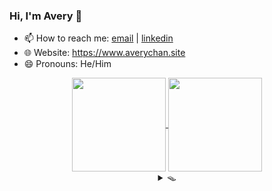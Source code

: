 ### Hi, I'm Avery 👋

<!-- **Avery2/Avery2** is a ✨ _special_ ✨ repository because its `README.md` (this file) appears on your GitHub profile.

Here are some ideas to get you started: -->

- 📫 How to reach me: [email](mailto:justinaverychan@gmail.com) | [linkedin](https://www.linkedin.com/in/avery2/)
- 🌐 Website: https://www.averychan.site
- 😄 Pronouns: He/Him

<!-- [![GitHub stats](https://github-readme-stats.vercel.app/api?username=avery2&count_private=true&show_icons=true&hide=contribs,stars)](https://www.averychan.site/) -->
<!-- [![Top Langs](https://github-readme-stats.vercel.app/api/top-langs/?username=avery2&layout=compact)](https://www.averychan.site/) -->

<div align="center">
  <a href="https://www.averychan.site/" target="__blank">
    <img align="center" height="150" src="https://github-readme-stats.vercel.app/api?username=avery2&count_private=true&show_icons=true&hide=stars,issues" />
  </a>
  <a href="https://www.averychan.site/" target="__blank">
    <img align="center" height="150" src="https://github-readme-stats.vercel.app/api/top-langs/?username=avery2&layout=compact" />
  </a>
</div>

<!--   - 🔭 I’m currently working on  -->
<!--   - 👯 I’m looking to collaborate on  -->
<!--   - 🤔 I’m looking for help with  -->
<!--   - 💬 Tell me about  anything you find really interesting -->
<!--   - ⚡ Fun fact:  -->
<!--   - 🌱 I’m currently learning  R and ML classification problems -->
<!--   - 🎙 Random quotes I like (because I need content):
    > Being friends with someone for even a couple days will tell you more than companies could ever learn in interviews. [1] \
      Don't force things; just work on stuff you like with people you like. [1]
  
    > Tell me of difficulties surmounted, not those you stumble over and fall [2]

  [1]: http://www.paulgraham.com/start.html
  [2]: https://en.wikipedia.org/wiki/A_Crown_of_Swords -->

<div align="center">
  <details>
  <summary>🪤</summary>
  <div align="left"> 📦 Ha! You fell for it.</div>
    
  <div align="left">
  <details>
    <summary>💔 Where's the cheese?</summary> 🕵🏻‍♂ Find it. Use your senses.
    <!-- SMELL -->
    <details>
      <summary>👃</summary>
        <details>
        <summary>&nbsp;&nbsp;&nbsp;&nbsp;💨</summary> 
          <details>
          <summary>&nbsp;&nbsp;&nbsp;&nbsp;&nbsp;&nbsp;&nbsp;&nbsp;💨💨</summary> 
            <details>
            <summary>&nbsp;&nbsp;&nbsp;&nbsp;&nbsp;&nbsp;&nbsp;&nbsp;&nbsp;&nbsp;&nbsp;&nbsp;💨💨💨</summary> ...
            </details>
            <details>
            <summary>&nbsp;&nbsp;&nbsp;&nbsp;&nbsp;&nbsp;&nbsp;&nbsp;&nbsp;&nbsp;&nbsp;&nbsp;💨💨💨</summary> ...
            </details>
            <details>
            <summary>&nbsp;&nbsp;&nbsp;&nbsp;&nbsp;&nbsp;&nbsp;&nbsp;&nbsp;&nbsp;&nbsp;&nbsp;💨💨💨</summary> ...
            </details>
            <details>
            <summary>&nbsp;&nbsp;&nbsp;&nbsp;&nbsp;&nbsp;&nbsp;&nbsp;&nbsp;&nbsp;&nbsp;&nbsp;💨💨💨</summary> ...
            </details>
            <details>
            <summary>&nbsp;&nbsp;&nbsp;&nbsp;&nbsp;&nbsp;&nbsp;&nbsp;&nbsp;&nbsp;&nbsp;&nbsp;💨💨💨</summary> ...
            </details>
          </details>
          <details>
          <summary>&nbsp;&nbsp;&nbsp;&nbsp;&nbsp;&nbsp;&nbsp;&nbsp;💨💨</summary> 
            <details>
            <summary>&nbsp;&nbsp;&nbsp;&nbsp;&nbsp;&nbsp;&nbsp;&nbsp;&nbsp;&nbsp;&nbsp;&nbsp;💨💨💨</summary> ...
            </details>
            <details>
            <summary>&nbsp;&nbsp;&nbsp;&nbsp;&nbsp;&nbsp;&nbsp;&nbsp;&nbsp;&nbsp;&nbsp;&nbsp;💨💨💨</summary> ...
            </details>
            <details>
            <summary>&nbsp;&nbsp;&nbsp;&nbsp;&nbsp;&nbsp;&nbsp;&nbsp;&nbsp;&nbsp;&nbsp;&nbsp;💨💨💨</summary> ...
            </details>
            <details>
            <summary>&nbsp;&nbsp;&nbsp;&nbsp;&nbsp;&nbsp;&nbsp;&nbsp;&nbsp;&nbsp;&nbsp;&nbsp;💨💨💨</summary> ...
            </details>
            <details>
            <summary>&nbsp;&nbsp;&nbsp;&nbsp;&nbsp;&nbsp;&nbsp;&nbsp;&nbsp;&nbsp;&nbsp;&nbsp;💨💨💨</summary> ...
            </details>
          </details>
          <details>
          <summary>&nbsp;&nbsp;&nbsp;&nbsp;&nbsp;&nbsp;&nbsp;&nbsp;💨💨</summary> 
            <details>
            <summary>&nbsp;&nbsp;&nbsp;&nbsp;&nbsp;&nbsp;&nbsp;&nbsp;&nbsp;&nbsp;&nbsp;&nbsp;💨💨💨</summary> ...
            </details>
            <details>
            <summary>&nbsp;&nbsp;&nbsp;&nbsp;&nbsp;&nbsp;&nbsp;&nbsp;&nbsp;&nbsp;&nbsp;&nbsp;💨💨💨</summary> ...
            </details>
            <details>
            <summary>&nbsp;&nbsp;&nbsp;&nbsp;&nbsp;&nbsp;&nbsp;&nbsp;&nbsp;&nbsp;&nbsp;&nbsp;💨💨💨</summary> ...
            </details>
            <details>
            <summary>&nbsp;&nbsp;&nbsp;&nbsp;&nbsp;&nbsp;&nbsp;&nbsp;&nbsp;&nbsp;&nbsp;&nbsp;💨💨💨</summary> ...
            </details>
            <details>
            <summary>&nbsp;&nbsp;&nbsp;&nbsp;&nbsp;&nbsp;&nbsp;&nbsp;&nbsp;&nbsp;&nbsp;&nbsp;💨💨💨</summary> ...
            </details>
          </details>
          <details>
          <summary>&nbsp;&nbsp;&nbsp;&nbsp;&nbsp;&nbsp;&nbsp;&nbsp;💨💨</summary> 
            <details>
            <summary>&nbsp;&nbsp;&nbsp;&nbsp;&nbsp;&nbsp;&nbsp;&nbsp;&nbsp;&nbsp;&nbsp;&nbsp;💨💨💨</summary> ...
            </details>
            <details>
            <summary>&nbsp;&nbsp;&nbsp;&nbsp;&nbsp;&nbsp;&nbsp;&nbsp;&nbsp;&nbsp;&nbsp;&nbsp;💨💨💨</summary> ...
            </details>
            <details>
            <summary>&nbsp;&nbsp;&nbsp;&nbsp;&nbsp;&nbsp;&nbsp;&nbsp;&nbsp;&nbsp;&nbsp;&nbsp;💨💨💨</summary> ...
            </details>
            <details>
            <summary>&nbsp;&nbsp;&nbsp;&nbsp;&nbsp;&nbsp;&nbsp;&nbsp;&nbsp;&nbsp;&nbsp;&nbsp;💨💨💨</summary> ...
            </details>
            <details>
            <summary>&nbsp;&nbsp;&nbsp;&nbsp;&nbsp;&nbsp;&nbsp;&nbsp;&nbsp;&nbsp;&nbsp;&nbsp;💨💨💨</summary> ...
            </details>
          </details>
        </details>
        <details>
        <summary>&nbsp;&nbsp;&nbsp;&nbsp;💨💨</summary> 
          <details>
          <summary>&nbsp;&nbsp;&nbsp;&nbsp;&nbsp;&nbsp;&nbsp;&nbsp;💨💨</summary> 
            <details>
            <summary>&nbsp;&nbsp;&nbsp;&nbsp;&nbsp;&nbsp;&nbsp;&nbsp;&nbsp;&nbsp;&nbsp;&nbsp;💨💨💨</summary> ...
            </details>
            <details>
            <summary>&nbsp;&nbsp;&nbsp;&nbsp;&nbsp;&nbsp;&nbsp;&nbsp;&nbsp;&nbsp;&nbsp;&nbsp;💨💨💨</summary> ...
            </details>
            <details>
            <summary>&nbsp;&nbsp;&nbsp;&nbsp;&nbsp;&nbsp;&nbsp;&nbsp;&nbsp;&nbsp;&nbsp;&nbsp;💨💨💨</summary> ...
            </details>
            <details>
            <summary>&nbsp;&nbsp;&nbsp;&nbsp;&nbsp;&nbsp;&nbsp;&nbsp;&nbsp;&nbsp;&nbsp;&nbsp;💨💨💨</summary> ...
            </details>
            <details>
            <summary>&nbsp;&nbsp;&nbsp;&nbsp;&nbsp;&nbsp;&nbsp;&nbsp;&nbsp;&nbsp;&nbsp;&nbsp;💨💨💨</summary> ...
            </details>
          </details>
          <details>
          <summary>&nbsp;&nbsp;&nbsp;&nbsp;&nbsp;&nbsp;&nbsp;&nbsp;💨💨</summary> 
            <details>
            <summary>&nbsp;&nbsp;&nbsp;&nbsp;&nbsp;&nbsp;&nbsp;&nbsp;&nbsp;&nbsp;&nbsp;&nbsp;💨💨💨</summary> ...
            </details>
            <details>
            <summary>&nbsp;&nbsp;&nbsp;&nbsp;&nbsp;&nbsp;&nbsp;&nbsp;&nbsp;&nbsp;&nbsp;&nbsp;💨💨💨</summary> ...
            </details>
            <details>
            <summary>&nbsp;&nbsp;&nbsp;&nbsp;&nbsp;&nbsp;&nbsp;&nbsp;&nbsp;&nbsp;&nbsp;&nbsp;💨💨💨</summary> ...
            </details>
            <details>
            <summary>&nbsp;&nbsp;&nbsp;&nbsp;&nbsp;&nbsp;&nbsp;&nbsp;&nbsp;&nbsp;&nbsp;&nbsp;💨💨💨</summary> ...
            </details>
            <details>
            <summary>&nbsp;&nbsp;&nbsp;&nbsp;&nbsp;&nbsp;&nbsp;&nbsp;&nbsp;&nbsp;&nbsp;&nbsp;💨💨💨</summary> ...
            </details>
          </details>
          <details>
          <summary>&nbsp;&nbsp;&nbsp;&nbsp;&nbsp;&nbsp;&nbsp;&nbsp;💨💨💨</summary> 
            <details>
            <summary>&nbsp;&nbsp;&nbsp;&nbsp;&nbsp;&nbsp;&nbsp;&nbsp;&nbsp;&nbsp;&nbsp;&nbsp;💨💨💨</summary> ...
            </details>
            <details>
            <summary>&nbsp;&nbsp;&nbsp;&nbsp;&nbsp;&nbsp;&nbsp;&nbsp;&nbsp;&nbsp;&nbsp;&nbsp;💨💨💨</summary> ...
            </details>
            <details>
            <summary>&nbsp;&nbsp;&nbsp;&nbsp;&nbsp;&nbsp;&nbsp;&nbsp;&nbsp;&nbsp;&nbsp;&nbsp;💨💨💨💨</summary> 🧀 Well done.
            </details>
            <details>
            <summary>&nbsp;&nbsp;&nbsp;&nbsp;&nbsp;&nbsp;&nbsp;&nbsp;&nbsp;&nbsp;&nbsp;&nbsp;💨💨💨</summary> ...
            </details>
            <details>
            <summary>&nbsp;&nbsp;&nbsp;&nbsp;&nbsp;&nbsp;&nbsp;&nbsp;&nbsp;&nbsp;&nbsp;&nbsp;💨💨💨</summary> ...
            </details>
          </details>
          <details>
          <summary>&nbsp;&nbsp;&nbsp;&nbsp;&nbsp;&nbsp;&nbsp;&nbsp;💨💨</summary> 
            <details>
            <summary>&nbsp;&nbsp;&nbsp;&nbsp;&nbsp;&nbsp;&nbsp;&nbsp;&nbsp;&nbsp;&nbsp;&nbsp;💨💨💨</summary> ...
            </details>
            <details>
            <summary>&nbsp;&nbsp;&nbsp;&nbsp;&nbsp;&nbsp;&nbsp;&nbsp;&nbsp;&nbsp;&nbsp;&nbsp;💨💨💨</summary> ...
            </details>
            <details>
            <summary>&nbsp;&nbsp;&nbsp;&nbsp;&nbsp;&nbsp;&nbsp;&nbsp;&nbsp;&nbsp;&nbsp;&nbsp;💨💨💨</summary> ...
            </details>
            <details>
            <summary>&nbsp;&nbsp;&nbsp;&nbsp;&nbsp;&nbsp;&nbsp;&nbsp;&nbsp;&nbsp;&nbsp;&nbsp;💨💨💨</summary> ...
            </details>
            <details>
            <summary>&nbsp;&nbsp;&nbsp;&nbsp;&nbsp;&nbsp;&nbsp;&nbsp;&nbsp;&nbsp;&nbsp;&nbsp;💨💨💨</summary> ...
            </details>
          </details>
        </details>
        <details>
        <summary>&nbsp;&nbsp;&nbsp;&nbsp;💨</summary> 
          <details>
          <summary>&nbsp;&nbsp;&nbsp;&nbsp;&nbsp;&nbsp;&nbsp;&nbsp;💨💨</summary> 
            <details>
            <summary>&nbsp;&nbsp;&nbsp;&nbsp;&nbsp;&nbsp;&nbsp;&nbsp;&nbsp;&nbsp;&nbsp;&nbsp;💨💨💨</summary> ...
            </details>
            <details>
            <summary>&nbsp;&nbsp;&nbsp;&nbsp;&nbsp;&nbsp;&nbsp;&nbsp;&nbsp;&nbsp;&nbsp;&nbsp;💨💨💨</summary> ...
            </details>
            <details>
            <summary>&nbsp;&nbsp;&nbsp;&nbsp;&nbsp;&nbsp;&nbsp;&nbsp;&nbsp;&nbsp;&nbsp;&nbsp;💨💨💨</summary> ...
            </details>
            <details>
            <summary>&nbsp;&nbsp;&nbsp;&nbsp;&nbsp;&nbsp;&nbsp;&nbsp;&nbsp;&nbsp;&nbsp;&nbsp;💨💨💨</summary> ...
            </details>
            <details>
            <summary>&nbsp;&nbsp;&nbsp;&nbsp;&nbsp;&nbsp;&nbsp;&nbsp;&nbsp;&nbsp;&nbsp;&nbsp;💨💨💨</summary> ...
            </details>
          </details>
          <details>
          <summary>&nbsp;&nbsp;&nbsp;&nbsp;&nbsp;&nbsp;&nbsp;&nbsp;💨💨</summary> 
            <details>
            <summary>&nbsp;&nbsp;&nbsp;&nbsp;&nbsp;&nbsp;&nbsp;&nbsp;&nbsp;&nbsp;&nbsp;&nbsp;💨💨💨</summary> ...
            </details>
            <details>
            <summary>&nbsp;&nbsp;&nbsp;&nbsp;&nbsp;&nbsp;&nbsp;&nbsp;&nbsp;&nbsp;&nbsp;&nbsp;💨💨💨</summary> ...
            </details>
            <details>
            <summary>&nbsp;&nbsp;&nbsp;&nbsp;&nbsp;&nbsp;&nbsp;&nbsp;&nbsp;&nbsp;&nbsp;&nbsp;💨💨💨</summary> ...
            </details>
            <details>
            <summary>&nbsp;&nbsp;&nbsp;&nbsp;&nbsp;&nbsp;&nbsp;&nbsp;&nbsp;&nbsp;&nbsp;&nbsp;💨💨💨</summary> ...
            </details>
            <details>
            <summary>&nbsp;&nbsp;&nbsp;&nbsp;&nbsp;&nbsp;&nbsp;&nbsp;&nbsp;&nbsp;&nbsp;&nbsp;💨💨💨</summary> ...
            </details>
          </details>
          <details>
          <summary>&nbsp;&nbsp;&nbsp;&nbsp;&nbsp;&nbsp;&nbsp;&nbsp;💨💨</summary> 
            <details>
            <summary>&nbsp;&nbsp;&nbsp;&nbsp;&nbsp;&nbsp;&nbsp;&nbsp;&nbsp;&nbsp;&nbsp;&nbsp;💨💨💨</summary> ...
            </details>
            <details>
            <summary>&nbsp;&nbsp;&nbsp;&nbsp;&nbsp;&nbsp;&nbsp;&nbsp;&nbsp;&nbsp;&nbsp;&nbsp;💨💨💨</summary> ...
            </details>
            <details>
            <summary>&nbsp;&nbsp;&nbsp;&nbsp;&nbsp;&nbsp;&nbsp;&nbsp;&nbsp;&nbsp;&nbsp;&nbsp;💨💨💨</summary> ...
            </details>
            <details>
            <summary>&nbsp;&nbsp;&nbsp;&nbsp;&nbsp;&nbsp;&nbsp;&nbsp;&nbsp;&nbsp;&nbsp;&nbsp;💨💨💨</summary> ...
            </details>
            <details>
            <summary>&nbsp;&nbsp;&nbsp;&nbsp;&nbsp;&nbsp;&nbsp;&nbsp;&nbsp;&nbsp;&nbsp;&nbsp;💨💨💨</summary> ...
            </details>
          </details>
          <details>
          <summary>&nbsp;&nbsp;&nbsp;&nbsp;&nbsp;&nbsp;&nbsp;&nbsp;💨💨</summary> 
            <details>
            <summary>&nbsp;&nbsp;&nbsp;&nbsp;&nbsp;&nbsp;&nbsp;&nbsp;&nbsp;&nbsp;&nbsp;&nbsp;💨💨💨</summary> ...
            </details>
            <details>
            <summary>&nbsp;&nbsp;&nbsp;&nbsp;&nbsp;&nbsp;&nbsp;&nbsp;&nbsp;&nbsp;&nbsp;&nbsp;💨💨💨</summary> ...
            </details>
            <details>
            <summary>&nbsp;&nbsp;&nbsp;&nbsp;&nbsp;&nbsp;&nbsp;&nbsp;&nbsp;&nbsp;&nbsp;&nbsp;💨💨💨</summary> ...
            </details>
            <details>
            <summary>&nbsp;&nbsp;&nbsp;&nbsp;&nbsp;&nbsp;&nbsp;&nbsp;&nbsp;&nbsp;&nbsp;&nbsp;💨💨💨</summary> ...
            </details>
            <details>
            <summary>&nbsp;&nbsp;&nbsp;&nbsp;&nbsp;&nbsp;&nbsp;&nbsp;&nbsp;&nbsp;&nbsp;&nbsp;💨💨💨</summary> ...
            </details>
          </details>
        </details>
    </details>
    <!-- SIGHT -->
    <details>
      <summary>👁</summary> “Don't think too much, you'll think your whole life away. Just stop, close your eyes, and follow your heart. I guarantee you, it knows the way.”
        <details>
        <summary>🚪</summary> 
          <details>
          <summary>&nbsp;&nbsp;&nbsp;&nbsp;🚪</summary> 
            <details>
            <summary>&nbsp;&nbsp;&nbsp;&nbsp;&nbsp;&nbsp;&nbsp;&nbsp;🚪</summary> ...
            </details>
            <details>
            <summary>&nbsp;&nbsp;&nbsp;&nbsp;&nbsp;&nbsp;&nbsp;&nbsp;🚪</summary> ...
            </details>
            <details>
            <summary>&nbsp;&nbsp;&nbsp;&nbsp;&nbsp;&nbsp;&nbsp;&nbsp;🚪</summary> ...
            </details>
            <details>
            <summary>&nbsp;&nbsp;&nbsp;&nbsp;&nbsp;&nbsp;&nbsp;&nbsp;🚪</summary> ...
            </details>
            <details>
            <summary>&nbsp;&nbsp;&nbsp;&nbsp;&nbsp;&nbsp;&nbsp;&nbsp;🚪</summary> ...
            </details>
          </details>
          <details>
          <summary>&nbsp;&nbsp;&nbsp;&nbsp;🚪</summary> 
            <details>
            <summary>&nbsp;&nbsp;&nbsp;&nbsp;&nbsp;&nbsp;&nbsp;&nbsp;🚪</summary> ...
            </details>
            <details>
            <summary>&nbsp;&nbsp;&nbsp;&nbsp;&nbsp;&nbsp;&nbsp;&nbsp;🚪</summary> ...
            </details>
            <details>
            <summary>&nbsp;&nbsp;&nbsp;&nbsp;&nbsp;&nbsp;&nbsp;&nbsp;🚪</summary> ...
            </details>
            <details>
            <summary>&nbsp;&nbsp;&nbsp;&nbsp;&nbsp;&nbsp;&nbsp;&nbsp;🚪</summary> ...
            </details>
            <details>
            <summary>&nbsp;&nbsp;&nbsp;&nbsp;&nbsp;&nbsp;&nbsp;&nbsp;🚪</summary> ...
            </details>
          </details>
          <details>
          <summary>&nbsp;&nbsp;&nbsp;&nbsp;🚪</summary> 
            <details>
            <summary>&nbsp;&nbsp;&nbsp;&nbsp;&nbsp;&nbsp;&nbsp;&nbsp;🚪</summary> ...
            </details>
            <details>
            <summary>&nbsp;&nbsp;&nbsp;&nbsp;&nbsp;&nbsp;&nbsp;&nbsp;🚪</summary> ...
            </details>
            <details>
            <summary>&nbsp;&nbsp;&nbsp;&nbsp;&nbsp;&nbsp;&nbsp;&nbsp;🚪</summary> ...
            </details>
            <details>
            <summary>&nbsp;&nbsp;&nbsp;&nbsp;&nbsp;&nbsp;&nbsp;&nbsp;🚪</summary> ...
            </details>
            <details>
            <summary>&nbsp;&nbsp;&nbsp;&nbsp;&nbsp;&nbsp;&nbsp;&nbsp;🚪</summary> ...
            </details>
          </details>
          <details>
          <summary>&nbsp;&nbsp;&nbsp;&nbsp;🚪</summary> 
            <details>
            <summary>&nbsp;&nbsp;&nbsp;&nbsp;&nbsp;&nbsp;&nbsp;&nbsp;🚪</summary> ...
            </details>
            <details>
            <summary>&nbsp;&nbsp;&nbsp;&nbsp;&nbsp;&nbsp;&nbsp;&nbsp;🚪</summary> ...
            </details>
            <details>
            <summary>&nbsp;&nbsp;&nbsp;&nbsp;&nbsp;&nbsp;&nbsp;&nbsp;🚪</summary> ...
            </details>
            <details>
            <summary>&nbsp;&nbsp;&nbsp;&nbsp;&nbsp;&nbsp;&nbsp;&nbsp;🚪</summary> ...
            </details>
            <details>
            <summary>&nbsp;&nbsp;&nbsp;&nbsp;&nbsp;&nbsp;&nbsp;&nbsp;🚪</summary> ...
            </details>
          </details>
        </details>
        <details>
        <summary>🚪🩸</summary> 
          <details>
          <summary>&nbsp;&nbsp;&nbsp;&nbsp;🚪🩸</summary> 
            <details>
            <summary>&nbsp;&nbsp;&nbsp;&nbsp;&nbsp;&nbsp;&nbsp;&nbsp;🚪</summary> ...
            </details>
            <details>
            <summary>&nbsp;&nbsp;&nbsp;&nbsp;&nbsp;&nbsp;&nbsp;&nbsp;🚪</summary> ...
            </details>
            <details>
            <summary>&nbsp;&nbsp;&nbsp;&nbsp;&nbsp;&nbsp;&nbsp;&nbsp;🚪</summary> ...
            </details>
            <details>
            <summary>&nbsp;&nbsp;&nbsp;&nbsp;&nbsp;&nbsp;&nbsp;&nbsp;🚪</summary> ...
            </details>
            <details>
            <summary>&nbsp;&nbsp;&nbsp;&nbsp;&nbsp;&nbsp;&nbsp;&nbsp;🚪</summary> ...
            </details>
          </details>
          <details>
          <summary>&nbsp;&nbsp;&nbsp;&nbsp;🚪🩸</summary> 
            <details>
            <summary>&nbsp;&nbsp;&nbsp;&nbsp;&nbsp;&nbsp;&nbsp;&nbsp;🚪</summary> ...
            </details>
            <details>
            <summary>&nbsp;&nbsp;&nbsp;&nbsp;&nbsp;&nbsp;&nbsp;&nbsp;🚪</summary> ...
            </details>
            <details>
            <summary>&nbsp;&nbsp;&nbsp;&nbsp;&nbsp;&nbsp;&nbsp;&nbsp;🚪</summary> ...
            </details>
            <details>
            <summary>&nbsp;&nbsp;&nbsp;&nbsp;&nbsp;&nbsp;&nbsp;&nbsp;🚪</summary> ...
            </details>
            <details>
            <summary>&nbsp;&nbsp;&nbsp;&nbsp;&nbsp;&nbsp;&nbsp;&nbsp;🚪</summary> ...
            </details>
          </details>
          <details>
          <summary>&nbsp;&nbsp;&nbsp;&nbsp;🚪🩸🩸</summary> 
            <details>
            <summary>&nbsp;&nbsp;&nbsp;&nbsp;&nbsp;&nbsp;&nbsp;&nbsp;🚪🩸🩸</summary> ...
            </details>
            <details>
            <summary>&nbsp;&nbsp;&nbsp;&nbsp;&nbsp;&nbsp;&nbsp;&nbsp;🚪🩸🩸</summary> ...
            </details>
            <details>
            <summary>&nbsp;&nbsp;&nbsp;&nbsp;&nbsp;&nbsp;&nbsp;&nbsp;🚪🩸🩸🩸</summary> 🧀 Well done. 🫀
            </details>
            <details>
            <summary>&nbsp;&nbsp;&nbsp;&nbsp;&nbsp;&nbsp;&nbsp;&nbsp;🚪🩸🩸</summary> ...
            </details>
            <details>
            <summary>&nbsp;&nbsp;&nbsp;&nbsp;&nbsp;&nbsp;&nbsp;&nbsp;🚪🩸🩸</summary> ...
            </details>
          </details>
          <details>
          <summary>&nbsp;&nbsp;&nbsp;&nbsp;🚪</summary> 
            <details>
            <summary>&nbsp;&nbsp;&nbsp;&nbsp;&nbsp;&nbsp;&nbsp;&nbsp;🚪</summary> ...
            </details>
            <details>
            <summary>&nbsp;&nbsp;&nbsp;&nbsp;&nbsp;&nbsp;&nbsp;&nbsp;🚪</summary> 🧀 Well done.
            </details>
            <details>
            <summary>&nbsp;&nbsp;&nbsp;&nbsp;&nbsp;&nbsp;&nbsp;&nbsp;🚪</summary> ...
            </details>
            <details>
            <summary>&nbsp;&nbsp;&nbsp;&nbsp;&nbsp;&nbsp;&nbsp;&nbsp;🚪</summary> ...
            </details>
            <details>
            <summary>&nbsp;&nbsp;&nbsp;&nbsp;&nbsp;&nbsp;&nbsp;&nbsp;🚪</summary> ...
            </details>
          </details>
        </details>
        <details>
        <summary>🚪</summary> 
          <details>
          <summary>&nbsp;&nbsp;&nbsp;&nbsp;🚪</summary> 
            <details>
            <summary>&nbsp;&nbsp;&nbsp;&nbsp;&nbsp;&nbsp;&nbsp;&nbsp;🚪</summary> ...
            </details>
            <details>
            <summary>&nbsp;&nbsp;&nbsp;&nbsp;&nbsp;&nbsp;&nbsp;&nbsp;🚪</summary> ...
            </details>
            <details>
            <summary>&nbsp;&nbsp;&nbsp;&nbsp;&nbsp;&nbsp;&nbsp;&nbsp;🚪</summary> ...
            </details>
            <details>
            <summary>&nbsp;&nbsp;&nbsp;&nbsp;&nbsp;&nbsp;&nbsp;&nbsp;🚪</summary> ...
            </details>
            <details>
            <summary>&nbsp;&nbsp;&nbsp;&nbsp;&nbsp;&nbsp;&nbsp;&nbsp;🚪</summary> ...
            </details>
          </details>
          <details>
          <summary>&nbsp;&nbsp;&nbsp;&nbsp;🚪</summary> 
            <details>
            <summary>&nbsp;&nbsp;&nbsp;&nbsp;&nbsp;&nbsp;&nbsp;&nbsp;🚪</summary> ...
            </details>
            <details>
            <summary>&nbsp;&nbsp;&nbsp;&nbsp;&nbsp;&nbsp;&nbsp;&nbsp;🚪</summary> ...
            </details>
            <details>
            <summary>&nbsp;&nbsp;&nbsp;&nbsp;&nbsp;&nbsp;&nbsp;&nbsp;🚪</summary> ...
            </details>
            <details>
            <summary>&nbsp;&nbsp;&nbsp;&nbsp;&nbsp;&nbsp;&nbsp;&nbsp;🚪</summary> ...
            </details>
            <details>
            <summary>&nbsp;&nbsp;&nbsp;&nbsp;&nbsp;&nbsp;&nbsp;&nbsp;🚪</summary> ...
            </details>
          </details>
          <details>
          <summary>&nbsp;&nbsp;&nbsp;&nbsp;🚪</summary> 
            <details>
            <summary>&nbsp;&nbsp;&nbsp;&nbsp;&nbsp;&nbsp;&nbsp;&nbsp;🚪</summary> ...
            </details>
            <details>
            <summary>&nbsp;&nbsp;&nbsp;&nbsp;&nbsp;&nbsp;&nbsp;&nbsp;🚪</summary> ...
            </details>
            <details>
            <summary>&nbsp;&nbsp;&nbsp;&nbsp;&nbsp;&nbsp;&nbsp;&nbsp;🚪</summary> ...
            </details>
            <details>
            <summary>&nbsp;&nbsp;&nbsp;&nbsp;&nbsp;&nbsp;&nbsp;&nbsp;🚪</summary> ...
            </details>
            <details>
            <summary>&nbsp;&nbsp;&nbsp;&nbsp;&nbsp;&nbsp;&nbsp;&nbsp;🚪</summary> ...
            </details>
          </details>
          <details>
          <summary>&nbsp;&nbsp;&nbsp;&nbsp;🚪</summary> 
            <details>
            <summary>&nbsp;&nbsp;&nbsp;&nbsp;&nbsp;&nbsp;&nbsp;&nbsp;🚪</summary> ...
            </details>
            <details>
            <summary>&nbsp;&nbsp;&nbsp;&nbsp;&nbsp;&nbsp;&nbsp;&nbsp;🚪</summary> ...
            </details>
            <details>
            <summary>&nbsp;&nbsp;&nbsp;&nbsp;&nbsp;&nbsp;&nbsp;&nbsp;🚪</summary> ...
            </details>
            <details>
            <summary>&nbsp;&nbsp;&nbsp;&nbsp;&nbsp;&nbsp;&nbsp;&nbsp;🚪</summary> ...
            </details>
            <details>
            <summary>&nbsp;&nbsp;&nbsp;&nbsp;&nbsp;&nbsp;&nbsp;&nbsp;🚪</summary> ...
            </details>
          </details>
        </details>
    </details>
  </details></div>
    
  </details>
</div>
